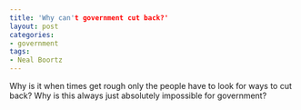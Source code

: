 ```yaml
---
title: 'Why can't government cut back?'
layout: post
categories:
- government
tags:
- Neal Boortz
---
```


Why is it when times get rough only the people have to look for ways to cut back? Why is this always just absolutely impossible for government?